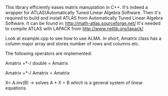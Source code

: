 This library efficiently eases matrix manuplation in C++. It's indeed a wrapper for ATLAS(Automatically Tuned Linear Algebra Software. 
Then it's required to build and install ATLAS from Automatically Tuned Linear Algebra Software.
It can be found in: http://math-atlas.sourceforge.net/
It's needed to compile ATLAS with LAPACK from http://www.netlib.org/lapack/

Look at example.cpp to see how to use ALMA.
In short, Amatrix class has a column major array and stores number of rows and columns etc.

The following operators are implemented:

Amatrix +*-/ double = Amatrix

Amatrix +*-/ Amatrix = Amatrix

X= A.inv(B) -> solves A * X = B which is a general system of linear equations.
